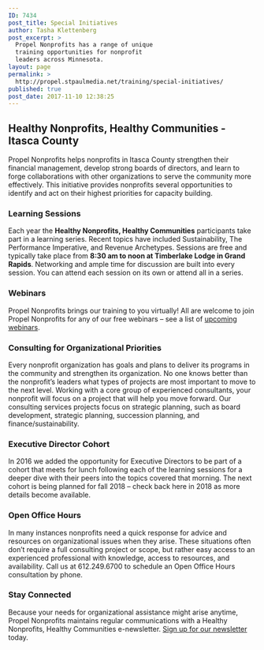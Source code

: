 ```yaml
---
ID: 7434
post_title: Special Initiatives
author: Tasha Klettenberg
post_excerpt: >
  Propel Nonprofits has a range of unique
  training opportunities for nonprofit
  leaders across Minnesota.
layout: page
permalink: >
  http://propel.stpaulmedia.net/training/special-initiatives/
published: true
post_date: 2017-11-10 12:38:25
---
```

<h3 style="text-align: center;"></h3>
<h2>Healthy Nonprofits, Healthy Communities - Itasca County</h2>
<span style="font-weight: 400;">Propel Nonprofits helps nonprofits in Itasca County strengthen their financial management, develop strong boards of directors, and learn to forge collaborations with other organizations to serve the community more effectively. This initiative provides nonprofits several opportunities to identify and act on their highest priorities for capacity building. </span>
<h3>Learning Sessions</h3>
<span style="font-weight: 400;">Each year the </span><b>Healthy Nonprofits, Healthy Communities</b><span style="font-weight: 400;"> participants take part in a learning series. Recent topics have included Sustainability, The Performance Imperative, and Revenue Archetypes. Sessions are free and typically take place from </span><b>8:30 am to noon at Timberlake Lodge in Grand Rapids</b><span style="font-weight: 400;">. Networking and ample time for discussion are built into every session. You can attend each session on its own or attend all in a series. </span>
<h3>Webinars</h3>
<span style="font-weight: 400;">Propel Nonprofits brings our training to you virtually! All are welcome to join Propel Nonprofits for any of our free webinars – see a list of <a href="http://propelnonprofits.org/upcoming-trainings/">upcoming webinars</a>.</span>
<h3>Consulting for Organizational Priorities</h3>
<span style="font-weight: 400;">Every nonprofit organization has goals and plans to deliver its programs in the community and strengthen its organization. No one knows better than the nonprofit’s leaders what types of projects are most important to move to the next level. Working with a core group of experienced consultants, your nonprofit will focus on a project that will help you move forward. Our consulting services projects focus on strategic planning, such as board development, strategic planning, succession planning, and finance/sustainability.  </span>
<h3>Executive Director Cohort</h3>
<span style="font-weight: 400;">In 2016 we added the opportunity for Executive Directors to be part of a cohort that meets for lunch following each of the learning sessions for a deeper dive with their peers into the topics covered that morning. The next cohort is being planned for fall 2018 – check back here in 2018 as more details become available.   </span>
<h3>Open Office Hours</h3>
<span style="font-weight: 400;">In many instances nonprofits need a quick response for advice and resources on organizational issues when they arise. These situations often don’t require a full consulting project or scope, but rather easy access to an experienced professional with knowledge, access to resources, and availability. Call us at 612.249.6700 to schedule an Open Office Hours consultation by phone.</span><span style="font-weight: 400;"> </span>
<h3>Stay Connected</h3>
<span style="font-weight: 400;">Because your needs for organizational assistance might arise anytime, Propel Nonprofits maintains regular communications with a </span><span style="font-weight: 400;">Healthy Nonprofits, Healthy Communities e-newsletter</span><span style="font-weight: 400;">. <a href="http://propel.stpaulmedia.net/newsletter-itasca/">Sign up for our newsletter</a> today.</span>